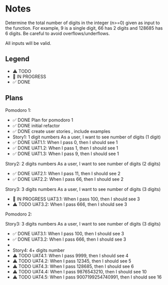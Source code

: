 # Notes

Determine the total number of digits in the integer (n>=0) given as input to the function. For example, 9 is a single digit, 66 has 2 digits and 128685 has 6 digits. Be careful to avoid overflows/underflows.

All inputs will be valid.

## Legend
- ⚠ TODO
- 🚧 IN PROGRESS
- ✅ DONE

## Plans

Pomodoro 1:
- ✅ DONE Plan for pomodoro 1
- ✅ DONE initial refactor
- ✅ DONE create user stories , include examples
- Story1: 1 digit numbers
As a user, I want to see number of digits (1 digit)
- ✅ DONE UAT1.1: When I pass 0, then I should see 1
- ✅ DONE UAT1.2: When I pass 1, then I should see 1
- ✅ DONE UAT1.3: When I pass 9, then I should see 1

Story2: 2 digits numbers
As a user, I want to see number of digits (2 digits)
- ✅ DONE UAT2.1: When I pass 11, then I should see 2
- ✅ DONE UAT2.2: When I pass 66, then I should see 2

Story3: 3 digits numbers
As a user, I want to see number of digits (3 digits)
- 🚧 IN PROGRESS UAT3.1: When I pass 100, then I should see 3
- ⚠ TODO UAT3.2: When I pass 666, then I should see 3

Pomodoro 2:

Story3: 3 digits numbers
As a user, I want to see number of digits (3 digits)
- ✅ DONE UAT3.1: When I pass 100, then I should see 3
- ✅ DONE UAT3.2: When I pass 666, then I should see 3
- 
- Story4: 4+ digits number
- ⚠ TODO UAT4.1:  When I pass 9999, then I should see 4
- ⚠ TODO UAT4.2:  When I pass 12345, then I should see 5
- ⚠ TODO UAT4.3:  When I pass 128685, then I should see 6
- ⚠ TODO UAT4.4:  When I pass 9876543210, then I should see 10
- ⚠ TODO UAT4.5:  When I pass 9007199254740991, then I should see 16